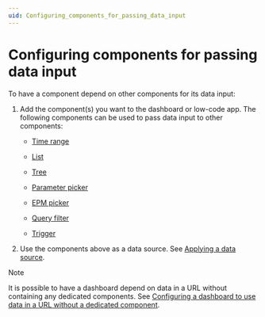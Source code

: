 ```yaml
---
uid: Configuring_components_for_passing_data_input
---
```


# Configuring components for passing data input

To have a component depend on other components for its data input:

1. Add the component(s) you want to the dashboard or low-code app. The following components can be used to pass data input to other components:

   - [Time range](xref:DashboardTimeRange)

   - [List](xref:DashboardList)

   - [Tree](xref:DashboardTree)

   - [Parameter picker](xref:DashboardParameterPicker)

   - [EPM picker](xref:DashboardEPMPicker)

   - [Query filter](xref:DashboardQueryFilter)

   - [Trigger](xref:DashboardTrigger)

1. Use the components above as a data source. See [Applying a data source](xref:Apply_Data_Source).

> [!NOTE]
> It is possible to have a dashboard depend on data in a URL without containing any dedicated components. See [Configuring a dashboard to use data in a URL without a dedicated component](xref:Using_data_in_URL_without_dedicated_component).
